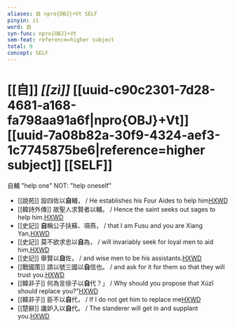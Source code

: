 ```yaml
---
aliases: 自 npro{OBJ}+Vt SELF
pinyin: zì
word: 自
syn-func: npro{OBJ}+Vt
sem-feat: reference=higher subject
total: 9
concept: SELF 
---
```

# [[自]] *[[zì]]*  [[uuid-c90c2301-7d28-4681-a168-fa798aa91a6f|npro{OBJ}+Vt]] [[uuid-7a08b82a-30f9-4324-aef3-1c7745875be6|reference=higher subject]] [[SELF]]
自輔 "help one" NOT: "help oneself"
 - [[說苑]] 設四佐以**自**輔， / He establishes his Four Aides to help him[HXWD](https://hxwd.org/textview.html?location=CH1a0907_CHANT_001-15a.11)
 - [[韓詩外傳]] 故聖人求賢者以輔。 / Hence the saint seeks out sages to help him.[HXWD](https://hxwd.org/textview.html?location=KR1c0066_tls_008-35a.12)
 - [[史記]] **自**稱公子扶蘇、項燕， / that I am Fusu and you are Xiang Yan,[HXWD](https://hxwd.org/textview.html?location=KR2a0001_tls_048-2a.33)
 - [[史記]] 莫不欲求忠以**自**為， / will invariably seek for loyal men to aid him,[HXWD](https://hxwd.org/textview.html?location=KR2a0001_tls_084-8a.16)
 - [[史記]] 舉賢以**自**佐， / and wise men to be his assistants.[HXWD](https://hxwd.org/textview.html?location=KR2a0001_tls_084-8a.17)
 - [[戰國策]] 請以號三國以**自**信也。 / and ask for it for them so that they will trust you.[HXWD](https://hxwd.org/textview.html?location=KR2e0003_tls_077-1a.30)
 - [[韓非子]] 何為言徐子以**自**代？」 / Why should you propose that Xúzǐ should replace you?"[HXWD](https://hxwd.org/textview.html?location=KR3c0005_tls_033-26a.5)
 - [[韓非子]] 臣不以**自**代， / If I do not get him to replace me[HXWD](https://hxwd.org/textview.html?location=KR3c0005_tls_033-26a.9)
 - [[楚辭]] 讒妒入以**自**代。 / The slanderer will get in and supplant you.[HXWD](https://hxwd.org/textview.html?location=KR4a0001_tls_004-36a.31)